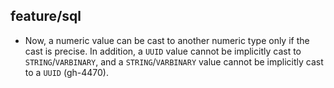 ## feature/sql

* Now, a numeric value can be cast to another numeric type only if the cast is
  precise. In addition, a `UUID` value cannot be implicitly cast to
  `STRING`/`VARBINARY`, and a `STRING`/`VARBINARY` value cannot be implicitly
  cast to a `UUID` (gh-4470).
